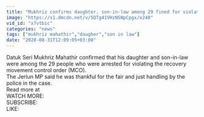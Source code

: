 ```yaml
---
title: "Mukhriz confirms daughter, son-in-law among 29 fined for violating recovery MCO"
image: "https://s1.dmcdn.net/v/SQTg41VHzNSNpCpgx/x240"
vid_id: "x7vtbic"
categories: "news"
tags: ["mukhriz mahathir","daugher","son in law"]
date: "2020-08-31T12:09:05+03:00"
---
```

Datuk Seri Mukhriz Mahathir confirmed that his daughter and son-in-law were among the 29 people who were arrested for violating the recovery movement control order (MCO).  <br>The Jerlun MP said he was thankful for the fair and just handling by the police in the case.  <br>Read more at   <br>WATCH MORE:   <br>SUBSCRIBE:   <br>LIKE: 
